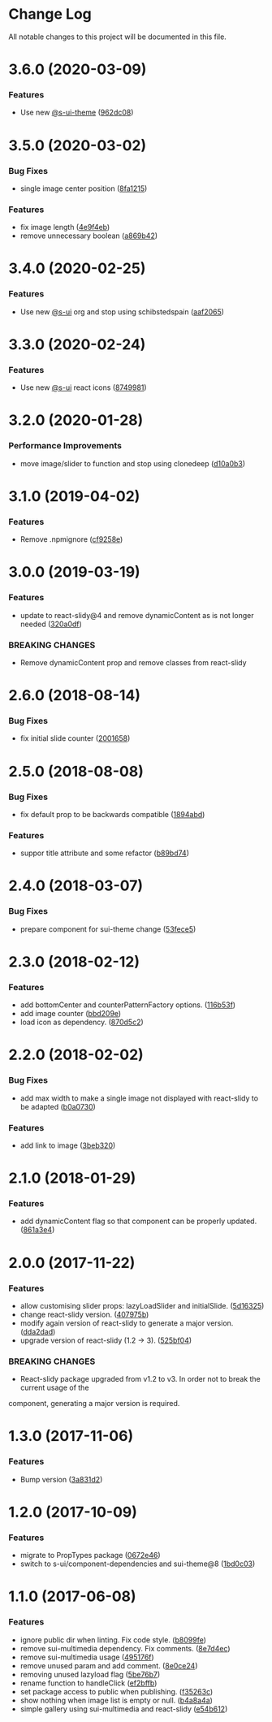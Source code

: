 # Change Log

All notable changes to this project will be documented in this file.

# 3.6.0 (2020-03-09)


### Features

* Use new [@s-ui-theme](https://github.com/s-ui-theme) ([962dc08](https://github.com/SUI-Components/schibsted-spain-components/commit/962dc08372ef8b0eeac59659f91db8de216d92db))



# 3.5.0 (2020-03-02)


### Bug Fixes

* single image center position ([8fa1215](https://github.com/SUI-Components/schibsted-spain-components/commit/8fa121582509a8c1321727a00122c6144a53c9f6))


### Features

* fix image length ([4e9f4eb](https://github.com/SUI-Components/schibsted-spain-components/commit/4e9f4ebe2504d0a63284bb7341d230ee6c56348f))
* remove unnecessary boolean ([a869b42](https://github.com/SUI-Components/schibsted-spain-components/commit/a869b426dc5f19312d27c7e9c47dee66310c16d2))



# 3.4.0 (2020-02-25)


### Features

* Use new [@s-ui](https://github.com/s-ui) org and stop using schibstedspain ([aaf2065](https://github.com/SUI-Components/schibsted-spain-components/commit/aaf2065abf98765a5c85b7709ca36f1b86fcd3d2))



# 3.3.0 (2020-02-24)


### Features

* Use new [@s-ui](https://github.com/s-ui) react icons ([8749981](https://github.com/SUI-Components/schibsted-spain-components/commit/8749981b4956733b59b5f67b4a257c497d5b8eea))



# 3.2.0 (2020-01-28)


### Performance Improvements

* move image/slider to function and stop using clonedeep ([d10a0b3](https://github.com/SUI-Components/schibsted-spain-components/commit/d10a0b33b7a926425a38e390e10805e15f88439c))



# 3.1.0 (2019-04-02)


### Features

* Remove .npmignore ([cf9258e](https://github.com/SUI-Components/schibsted-spain-components/commit/cf9258e136d828d8f9e1c11615764fecd0bd1bed))



# 3.0.0 (2019-03-19)


### Features

* update to react-slidy@4 and remove dynamicContent as is not longer needed ([320a0df](https://github.com/SUI-Components/schibsted-spain-components/commit/320a0dfe21a3958a19ff7f8537c1cff37b339eb3))


### BREAKING CHANGES

* Remove dynamicContent prop and remove classes from react-slidy



# 2.6.0 (2018-08-14)


### Bug Fixes

* fix initial slide counter ([2001658](https://github.com/SUI-Components/schibsted-spain-components/commit/200165861e04be48f929464d49720d85a0b1335a))



# 2.5.0 (2018-08-08)


### Bug Fixes

* fix default prop to be backwards compatible ([1894abd](https://github.com/SUI-Components/schibsted-spain-components/commit/1894abd6de337e500296680cfe6fd1e61a048430))


### Features

* suppor title attribute and some refactor ([b89bd74](https://github.com/SUI-Components/schibsted-spain-components/commit/b89bd743b250cd48f8c56dc1f3b66d702ff7bbbc))



# 2.4.0 (2018-03-07)


### Bug Fixes

* prepare component for sui-theme change ([53fece5](https://github.com/SUI-Components/schibsted-spain-components/commit/53fece52f4f128ed3e64c687fbc686c12a4f6e7c))



# 2.3.0 (2018-02-12)


### Features

* add bottomCenter and counterPatternFactory options. ([116b53f](https://github.com/SUI-Components/schibsted-spain-components/commit/116b53fa229a08cf6b3a5fe5c6cdf1ffe78031e8))
* add image counter ([bbd209e](https://github.com/SUI-Components/schibsted-spain-components/commit/bbd209ea86833f408dd1664ccb299475440a4e25))
* load icon as dependency. ([870d5c2](https://github.com/SUI-Components/schibsted-spain-components/commit/870d5c2938cf6238ab0a0ffd73b3d381a4169096))



# 2.2.0 (2018-02-02)


### Bug Fixes

* add max width to make a single image not displayed with react-slidy to be adapted ([b0a0730](https://github.com/SUI-Components/schibsted-spain-components/commit/b0a0730281e8a9f2937441374a3f6fe2f1ef5cb5))


### Features

* add link to image ([3beb320](https://github.com/SUI-Components/schibsted-spain-components/commit/3beb3204b0e55789ccef17b1ce1637331e13a7af))



# 2.1.0 (2018-01-29)


### Features

* add dynamicContent flag so that component can be properly updated. ([861a3e4](https://github.com/SUI-Components/schibsted-spain-components/commit/861a3e44a7f33d52a60917cd624792d0bdb35ed9))



# 2.0.0 (2017-11-22)


### Features

* allow customising slider props: lazyLoadSlider and initialSlide. ([5d16325](https://github.com/SUI-Components/schibsted-spain-components/commit/5d163258ce3938fe950780126c187b3708e4cc44))
* change react-slidy version. ([407975b](https://github.com/SUI-Components/schibsted-spain-components/commit/407975bd07dfa5710f826efa36298dac3735c50d))
* modify again version of react-slidy to generate a major version. ([dda2dad](https://github.com/SUI-Components/schibsted-spain-components/commit/dda2dad077d21b60b4cd443e9f44133f3e755e3f))
* upgrade version of react-slidy (1.2 -> 3). ([525bf04](https://github.com/SUI-Components/schibsted-spain-components/commit/525bf0437e741385bffca743cc3ce9c09d134e86))


### BREAKING CHANGES

* React-slidy package upgraded from v1.2 to v3. In order not to break the current usage of the

component, generating a major version is required.



# 1.3.0 (2017-11-06)


### Features

* Bump version ([3a831d2](https://github.com/SUI-Components/schibsted-spain-components/commit/3a831d205060b17f798b79d707c738eafb7e2584))



# 1.2.0 (2017-10-09)


### Features

* migrate to PropTypes package ([0672e46](https://github.com/SUI-Components/schibsted-spain-components/commit/0672e46e11f3b4aeda1c5be36cb0236afc350656))
* switch to s-ui/component-dependencies and sui-theme@8 ([1bd0c03](https://github.com/SUI-Components/schibsted-spain-components/commit/1bd0c03f12ba2d2a458dcd0cf3f7317b13cfe2f7))



# 1.1.0 (2017-06-08)


### Features

* ignore public dir when linting. Fix code style. ([b8099fe](https://github.com/SUI-Components/schibsted-spain-components/commit/b8099fe515180ddac545579218b4302fa044add3))
* remove sui-multimedia dependency. Fix comments. ([8e7d4ec](https://github.com/SUI-Components/schibsted-spain-components/commit/8e7d4ec009c2cfe954f08487920fcc86e515943e))
* remove sui-multimedia usage ([495176f](https://github.com/SUI-Components/schibsted-spain-components/commit/495176fced5633a6e9056555c0a9ceddeb842b18))
* remove unused param and add comment. ([8e0ce24](https://github.com/SUI-Components/schibsted-spain-components/commit/8e0ce245503082586c430a30a614d6ce43d9395f))
* removing unused lazyload flag ([5be76b7](https://github.com/SUI-Components/schibsted-spain-components/commit/5be76b70c60cb8978ca1b79e1c3e5c85a976261d))
* rename function to handleClick ([ef2bffb](https://github.com/SUI-Components/schibsted-spain-components/commit/ef2bffb68418e4387e6126759d05165b30c71037))
* set package access to public when publishing. ([f35263c](https://github.com/SUI-Components/schibsted-spain-components/commit/f35263ced93100afb092aa165a6c84f7b577fa31))
* show nothing when image list is empty or null. ([b4a8a4a](https://github.com/SUI-Components/schibsted-spain-components/commit/b4a8a4a6c0eb65d0d2666481e4b85b9896a164f3))
* simple gallery using sui-multimedia and react-slidy ([e54b612](https://github.com/SUI-Components/schibsted-spain-components/commit/e54b612029f4753c6b62a1bd73c50331104e12e6))



